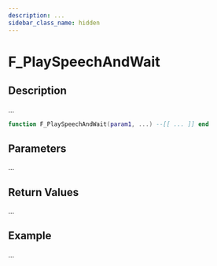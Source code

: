 ```yaml
---
description: ...
sidebar_class_name: hidden
---
```


# F_PlaySpeechAndWait

## Description

...

```lua
function F_PlaySpeechAndWait(param1, ...) --[[ ... ]] end
```

## Parameters

...

## Return Values

...

## Example

...

